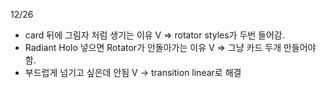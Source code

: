 12/26

- card 뒤에 그림자 처럼 생기는 이유 V => rotator styles가 두번 들어감.
- Radiant Holo 넣으면 Rotator가 안돌아가는 이유 V => 그냥 카드 두개 만들어야 함.
- 부드럽게 넘기고 싶은데 안됨 V -> transition linear로 해결
